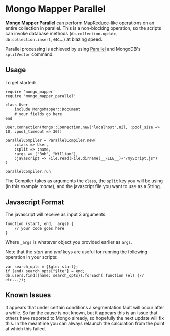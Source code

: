 Mongo Mapper Parallel
=====================

**Mongo Mapper Parallel** can perform MapReduce-like operations on an entire collection in parallel. This is a non-blocking
operation, so the scripts can invoke database methods (`db.collection.update`, `db.collection.insert`, etc...) at blazing
speed.

Parallel processing is achieved by using [Parallel](https://github.com/grosser/parallel) and MongoDB's `splitVector` command.

Usage
-----

To get started:

	require 'mongo_mapper'
	require 'mongo_mapper_parallel'

	class User
		include MongoMapper::Document
		# your fields go here
	end

	User.connection(Mongo::Connection.new("localhost",nil, :pool_size => 10, :pool_timeout => 30))

	parallelCompiler = ParallelCompiler.new(
		:class => User,
		:split => :name,
		:args => ["Bob", "William"],
		:javascript => File.read(File.dirname(__FILE__)+"/myScript.js")
	)

	parallelCompiler.run

The Compiler takes as arguments the `class`, the `split` key you will be using (in this example *:name*), and
the javascript file you want to use as a String.

Javascript Format
-----------------

The javascript will receive as input 3 arguments:

	function (start, end, _args) {
		// your code goes here
	}

Where `_args` is whatever object you provided earlier as `args`.

Note that the *start* and *end* keys are useful for running the following operation in your scripts:

	var search_opts = {$gte: start};
	if (end) search_opts["$lte"] = end;
	db.users.find({name: search_opts}).forEach( function (el) {// etc...});

Known Issues
------------

It appears that under certain conditions a segmentation fault will occur after a while. So far the cause
is not known, but it appears this is an issue that others have reported to Mongo already, so hopefully
the next update will fix this. In the meantime you can always relaunch the calculation from the point at
which this failed.